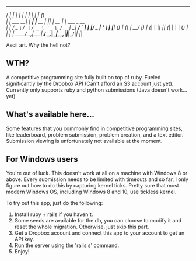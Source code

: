    _____          _      _           _   _        _ _             
  / ____|        | |    | |         | | | |      | (_)            
 | |     ___   __| | ___| |__   __ _| |_| |_ __ _| |_  ___  _ __  
 | |    / _ \ / _` |/ _ \ '_ \ / _` | __| __/ _` | | |/ _ \| '_ \ 
 | |___| (_) | (_| |  __/ |_) | (_| | |_| || (_| | | | (_) | | | |
  \_____\___/ \__,_|\___|_.__/ \__,_|\__|\__\__,_|_|_|\___/|_| |_|
                                                                  

Ascii art. Why the hell not?

## WTH?

A competitive programming site fully built on top of ruby. Fueled significantly by the Dropbox API (Can't afford an S3 account just yet). Currently only supports ruby and python submissions (Java doesn't work... yet)

## What's available here...

Some features that you commonly find in competitive programming sites, like leaderboard, problem submission, problem creation, and a text editor. Submission viewing is unfortunately not available at the moment. 

## For Windows users

You're out of luck. This doesn't work at all on a machine with Windows 8 or above. Every submission needs to be limited with timeouts and so far, I only figure out how to do this by capturing kernel ticks. Pretty sure that most modern Windows OS, including Windows 8 and 10, use tickless kernel.

To try out this app, just do the following:

1. Install ruby + rails if you haven't.
2. Some seeds are available for the db, you can choose to modify it and reset the whole migration. Otherwise, just skip this part.
3. Get a Dropbox account and connect this app to your account to get an API key.
4. Run the server using the 'rails s' command.
5. Enjoy!